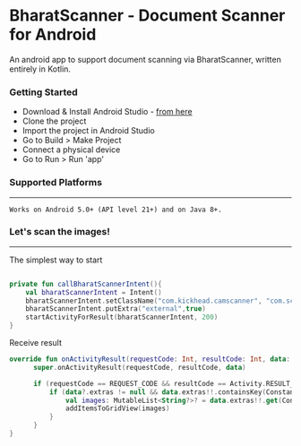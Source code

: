 # BharatScanner - Document Scanner for Android
An android app to support document scanning via BharatScanner, written entirely in Kotlin.

### Getting Started

- Download & Install Android Studio - [from here](https://developer.android.com/studio/)
- Clone the project
- Import the project in Android Studio
- Go to Build > Make Project
- Connect a physical device
- Go to Run > Run 'app'

### Supported Platforms
-----------------------
```
Works on Android 5.0+ (API level 21+) and on Java 8+.
```

### Let's scan the images!
---------------------------
The simplest way to start

```kotlin

private fun callBharatScannerIntent(){
    val bharatScannerIntent = Intent()
    bharatScannerIntent.setClassName("com.kickhead.camscanner", "com.scanlibrary.CameraActivity");
    bharatScannerIntent.putExtra("external",true)
    startActivityForResult(bharatScannerIntent, 200)
}
```

Receive result

```kotlin
override fun onActivityResult(requestCode: Int, resultCode: Int, data: Intent?) {
      super.onActivityResult(requestCode, resultCode, data)

      if (requestCode == REQUEST_CODE && resultCode == Activity.RESULT_OK) {
          if (data?.extras != null && data.extras!!.containsKey(Constants.SCANNED_IMAGE_LIST)) {
              val images: MutableList<String?>? = data.extras!!.get(Constants.SCANNED_IMAGE_LIST) as MutableList<String?>
              addItemsToGridView(images)
          }
      }
}
```

